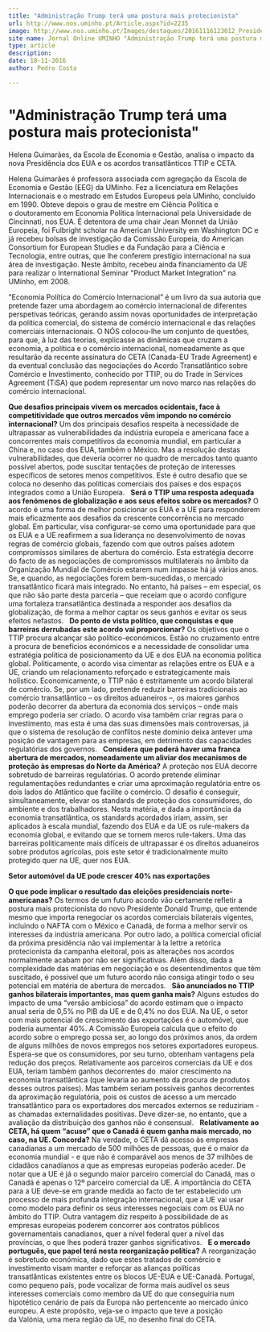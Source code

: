 ```yaml
---
title: "Administração Trump terá uma postura mais protecionista"
url: http://www.nos.uminho.pt/Article.aspx?id=2235
image: http://www.nos.uminho.pt/Images/destaques/20161116123012_PresidentedosEUADonaldTrumpthedurancom.jpg
site name: Jornal Online UMINHO "Administração Trump terá uma postura mais protecionista"
type: article
description: 
date: 18-11-2016
author: Pedro Costa

---
```

# "Administração Trump terá uma postura mais protecionista"


  

Helena Guimarães, da Escola de Economia e Gestão, analisa o impacto da nova Presidência dos EUA e os acordos transatlânticos TTIP e CETA.

Helena Guimarães é professora associada com agregação da Escola de Economia e Gestão (EEG) da UMinho. Fez a licenciatura em Relações Internacionais e o mestrado em Estudos Europeus pela UMinho, concluído em 1990. Obteve depois o grau de mestre em Ciência Política e o doutoramento em Economia Política Internacional pela Universidade de Cincinnati, nos EUA. É detentora de uma chair Jean Monnet da União Europeia, foi Fulbright scholar na American University em Washington DC e já recebeu bolsas de investigação da Comissão Europeia, do American Consortium for European Studies e da Fundação para a Ciência e Tecnologia, entre outras, que lhe conferem prestígio internacional na sua área de investigação. Neste âmbito, recebeu ainda financiamento da UE para realizar o International Seminar "Product Market Integration" na UMinho, em 2008.

"Economia Política do Comércio Internacional” é um livro da sua autoria que pretende fazer uma abordagem ao comércio internacional de diferentes perspetivas teóricas, gerando assim novas oportunidades de interpretação da política comercial, do sistema de comércio internacional e das relações comerciais internacionais. O NÓS colocou-lhe um conjunto de questões, para que, à luz das teorias, explicasse as dinâmicas que cruzam a economia, a política e o comércio internacional, nomeadamente as que resultarão da recente assinatura do CETA (Canada-EU Trade Agreement) e da eventual conclusão das negociações do Acordo Transatlântico sobre Comércio e Investimento, conhecido por TTIP, ou do Trade in Services Agreement (TiSA) que podem representar um novo marco nas relações do comércio internacional.

**Que desafios principais vivem os mercados ocidentais, face à competitividade que outros mercados vêm impondo no comércio internacional?** 
Um dos principais desafios respeita à necessidade de ultrapassar as vulnerabilidades da indústria europeia e americana face a concorrentes mais competitivos da economia mundial, em particular a China e, no caso dos EUA, também o México. Mas a resolução destas vulnerabilidades, que deveria ocorrer no quadro de mercados tanto quanto possível abertos, pode suscitar tentações de proteção de interesses específicos de setores menos competitivos. Este é outro desafio que se coloca no desenho das políticas comerciais dos países e dos espaços integrados como a União Europeia.
 
**Será o TTIP uma resposta adequada aos fenómenos de globalização e aos seus efeitos sobre os mercados?** 
O acordo é uma forma de melhor posicionar os EUA e a UE para responderem mais eficazmente aos desafios da crescente concorrência no mercado global. Em particular, visa configurar-se como uma oportunidade para que os EUA e a UE reafirmem a sua liderança no desenvolvimento de novas regras de comércio globais, fazendo com que outros países adotem compromissos similares de abertura do comércio. Esta estratégia decorre do facto de as negociações de compromissos multilaterais no âmbito da Organização Mundial de Comércio estarem num impasse há já vários anos. Se, e quando, as negociações forem bem-sucedidas, o mercado transatlântico ficará mais integrado. No entanto, há países – em especial, os que não são parte desta parceria – que receiam que o acordo configure uma fortaleza transatlântica destinada a responder aos desafios da globalização, de forma a melhor captar os seus ganhos e evitar os seus efeitos nefastos.
 
**Do ponto de vista político, que conquistas e que barreiras derrubadas este acordo vai proporcionar?** 
Os objetivos que o TTIP procura alcançar são político-económicos. Estão no cruzamento entre a procura de benefícios económicos e a necessidade de consolidar uma estratégia política de posicionamento da UE e dos EUA na economia política global. Politicamente, o acordo visa cimentar as relações entre os EUA e a UE, criando um relacionamento reforçado e estrategicamente mais holístico. Economicamente, o TTIP não é estritamente um acordo bilateral de comércio. Se, por um lado, pretende reduzir barreiras tradicionais ao comércio transatlântico – os direitos aduaneiros –, os maiores ganhos poderão decorrer da abertura da economia dos serviços – onde mais emprego poderia ser criado. O acordo visa também criar regras para o investimento, mas esta é uma das suas dimensões mais controversas, já que o sistema de resolução de conflitos neste domínio deixa antever uma posição de vantagem para as empresas, em detrimento das capacidades regulatórias dos governos.
 
**Considera que poderá haver uma franca abertura de mercados, nomeadamente um aliviar dos mecanismos de proteção às empresas do Norte da América?** 
A proteção nos EUA decorre sobretudo de barreiras regulatórias. O acordo pretende eliminar regulamentações redundantes e criar uma aproximação regulatória entre os dois lados do Atlântico que facilite o comércio. O desafio é conseguir, simultaneamente, elevar os standards de proteção dos consumidores, do ambiente e dos trabalhadores. Nesta matéria, e dada a importância da economia transatlântica, os standards acordados iriam, assim, ser aplicados à escala mundial, fazendo dos EUA e da UE os rule-makers da economia global, e evitando que se tornem meros rule-takers. Uma das barreiras politicamente mais difíceis de ultrapassar é os direitos aduaneiros sobre produtos agrícolas, pois este setor é tradicionalmente muito protegido quer na UE, quer nos EUA.

**Setor automóvel da UE pode crescer 40% nas exportações** 

**O que pode implicar o resultado das eleições presidenciais norte-americanas?** 
Os termos de um futuro acordo vão certamente refletir a postura mais protecionista do novo Presidente Donald Trump, que entende mesmo que importa renegociar os acordos comerciais bilaterais vigentes, incluindo o NAFTA com o México e Canadá, de forma a melhor servir os interesses da indústria americana. Por outro lado, a política comercial oficial da próxima presidência não vai implementar à la lettre a retórica protecionista da campanha eleitoral, pois as alterações nos acordos normalmente acabam por não ser significativas. Além disso, dada a complexidade das matérias em negociação e os desentendimentos que têm suscitado, é possível que um futuro acordo não consiga atingir todo o seu potencial em matéria de abertura de mercados.
 
**São anunciados no TTIP ganhos bilaterais importantes, mas quem ganha mais?** 
Alguns estudos do impacto de uma “versão ambiciosa” do acordo estimam que o impacto anual seria de 0,5% no PIB da UE e de 0,4% no dos EUA. Na UE, o setor com mais potencial de crescimento das exportações é o automóvel, que poderia aumentar 40%. A Comissão Europeia calcula que o efeito do acordo sobre o emprego possa ser, ao longo dos próximos anos, da ordem de alguns milhões de novos empregos nos setores exportadores europeus. Espera-se que os consumidores, por seu turno, obtenham vantagens pela redução dos preços. Relativamente aos parceiros comerciais da UE e dos EUA, teriam também ganhos decorrentes do  maior crescimento na economia transatlântica (que levaria ao aumento da procura de produtos desses outros países). Mas também seriam possíveis ganhos decorrentes da aproximação regulatória, pois os custos de acesso a um mercado transatlântico para os exportadores dos mercados externos se reduziriam - as chamadas externalidades positivas. Deve dizer-se, no entanto, que a avaliação da distribuição dos ganhos não é consensual.
 
**Relativamente ao CETA, há quem “acuse” que o Canadá é quem ganha mais mercado, no caso, na UE. Concorda?** 
Na verdade, o CETA dá acesso às empresas canadianas a um mercado de 500 milhões de pessoas, que é o maior da economia mundial - e que não é comparável aos menos de 37 milhões de cidadãos canadianos a que as empresas europeias poderão aceder. De notar que a UE é já o segundo maior parceiro comercial do Canadá, mas o Canadá é apenas o 12º parceiro comercial da UE. A importância do CETA para a UE deve-se em grande medida ao facto de ter estabelecido um processo de mais profunda integração internacional, que a UE vai usar como modelo para definir os seus interesses negociais com os EUA no âmbito do TTIP. Outra vantagem diz respeito à possibilidade de as empresas europeias poderem concorrer aos contratos públicos governamentais canadianos, quer a nível federal quer a nível das províncias, o que lhes poderá trazer ganhos significativos.
 
**E o mercado português, que papel terá nesta reorganização política?** 
A reorganização é sobretudo económica, dado que estes tratados de comércio e investimento visam manter e reforçar as alianças políticas transatlânticas existentes entre os blocos UE-EUA e UE-Canadá. Portugal, como pequeno país, pode vocalizar de forma mais audível os seus interesses comerciais como membro da UE do que conseguiria num hipotético cenário de país da Europa não pertencente ao mercado único europeu. A este propósito, veja-se o impacto que teve a posição da Valónia, uma mera região da UE, no desenho final do CETA.

